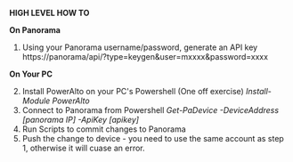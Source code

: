 <B>HIGH LEVEL HOW TO</B>

<B>On Panorama</B>

1. Using your Panorama username/password, generate an API key
  https://panorama/api/?type=keygen&user=mxxxx&password=xxxx

<B>On Your PC</B>

2. Install PowerAlto on your PC's Powershell (One off exercise)
  <i>Install-Module PowerAlto</i>
3. Connect to Panorama from Powershell
  <i>Get-PaDevice -DeviceAddress [panorama IP] -ApiKey [apikey]</i>
4. Run Scripts to commit changes to Panorama
5. Push the change to device - you need to use the same account as step 1, otherwise it will cuase an error.
